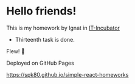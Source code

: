 # Hello friends!

This is my homework by Ignat in [IT-Incubator](https://it-incubator.ru/ru/)

- Thirteenth task is done.

Flew! 🚀

Deployed on GitHub Pages

https://spk80.github.io/simple-react-homeworks
